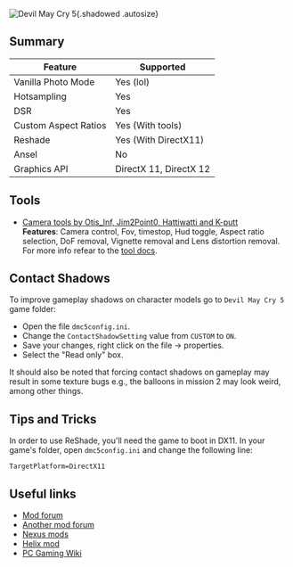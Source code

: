 ![Devil May Cry 5](Images\dmc5_header.png "Shot by Langgi"){.shadowed .autosize}

## Summary

Feature | Supported
--|--
Vanilla Photo Mode | Yes (lol)
Hotsampling | Yes
DSR | Yes
Custom Aspect Ratios | Yes (With tools)
Reshade | Yes (With DirectX11)
Ansel | No
Graphics API | DirectX 11, DirectX 12

 
## Tools

* [Camera tools by Otis_Inf, Jim2Point0, Hattiwatti and K-putt](https://www.patreon.com/Otis_Inf)  
**Features**: Camera control, Fov, timestop, Hud toggle, Aspect ratio selection, DoF removal, Vignette removal and Lens distortion removal. For more info refear to the [tool docs](https://opm.fransbouma.com/Cameras/dmc5.htm).

## Contact Shadows

To improve gameplay shadows on character models go to `Devil May Cry 5` game folder:
 
* Open the file `dmc5config.ini`.
* Change the `ContactShadowSetting` value from `CUSTOM` to `ON`.
* Save your changes, right click on the file -> properties.
* Select the "Read only" box.

It should also be noted that forcing contact shadows on gameplay may result in some texture bugs e.g., the balloons in mission 2 may look weird, among other things.

## Tips and Tricks

In order to use ReShade, you'll need the game to boot in DX11. In your game's folder, open `dmc5config.ini` and change the following line:

```TargetPlatform=DirectX11```

## Useful links
* [Mod forum](https://infernalwarks.boards.net/)
* [Another mod forum ](https://residentevilmodding.boards.net/board/185/dmc-modification-releases)
* [Nexus mods](www.nexusmods.com/devilmaycry5/)
* [Helix mod](http://helixmod.blogspot.com/2019/03/devil-may-cry-5.html)
* [PC Gaming Wiki](https://pcgamingwiki.com/wiki/Devil_May_Cry_5)